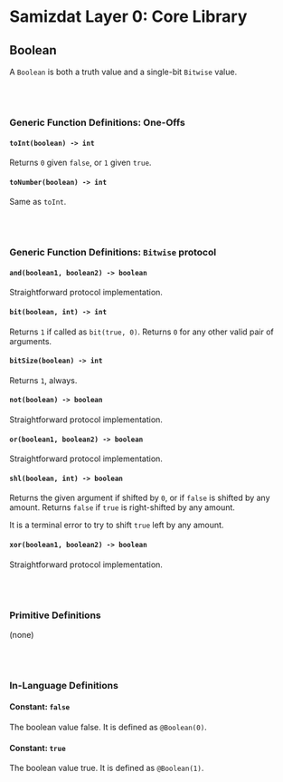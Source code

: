 Samizdat Layer 0: Core Library
==============================

Boolean
-------

A `Boolean` is both a truth value and a single-bit `Bitwise` value.

<br><br>
### Generic Function Definitions: One-Offs

#### `toInt(boolean) -> int`

Returns `0` given `false`, or `1` given `true`.

#### `toNumber(boolean) -> int`

Same as `toInt`.


<br><br>
### Generic Function Definitions: `Bitwise` protocol

#### `and(boolean1, boolean2) -> boolean`

Straightforward protocol implementation.

#### `bit(boolean, int) -> int`

Returns `1` if called as `bit(true, 0)`. Returns `0` for any other
valid pair of arguments.

#### `bitSize(boolean) -> int`

Returns `1`, always.

#### `not(boolean) -> boolean`

Straightforward protocol implementation.

#### `or(boolean1, boolean2) -> boolean`

Straightforward protocol implementation.

#### `shl(boolean, int) -> boolean`

Returns the given argument if shifted by `0`, or if `false` is shifted
by any amount. Returns `false` if `true` is right-shifted by any
amount.

It is a terminal error to try to shift `true` left by any amount.

#### `xor(boolean1, boolean2) -> boolean`

Straightforward protocol implementation.


<br><br>
### Primitive Definitions

(none)


<br><br>
### In-Language Definitions

#### Constant: `false`

The boolean value false. It is defined as `@Boolean(0)`.

#### Constant: `true`

The boolean value true. It is defined as `@Boolean(1)`.
